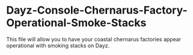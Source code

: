 # Dayz-Console-Chernarus-Factory-Operational-Smoke-Stacks
This file will allow you to have your coastal chernarus factories appear operational with smoking stacks on Dayz. 
